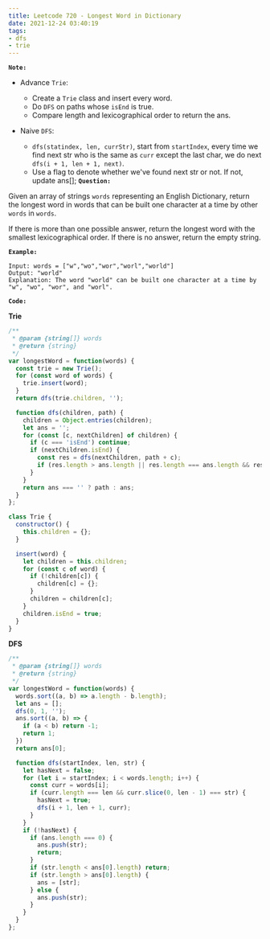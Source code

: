 ```yaml
---
title: Leetcode 720 - Longest Word in Dictionary
date: 2021-12-24 03:40:19
tags:
- dfs
- trie
---
```

**`Note:`**
- Advance `Trie`:
  - Create a `Trie` class and insert every word.
  - Do `DFS` on paths whose `isEnd` is true.
  - Compare length and lexicographical order to return the ans.

- Naive `DFS`:
  - `dfs(statindex, len, currStr)`, start from `startIndex`, every time we find next str who is the same as `curr` except the last char, we do next `dfs(i + 1, len + 1, next)`.
  - Use a flag to denote whether we've found next str or not. If not, update ans[];
**`Question:`**

Given an array of strings `words` representing an English Dictionary, return the longest word in words that can be built one character at a time by other `words` in `words`.

If there is more than one possible answer, return the longest word with the smallest lexicographical order. If there is no answer, return the empty string.

**`Example:`**
```
Input: words = ["w","wo","wor","worl","world"]
Output: "world"
Explanation: The word "world" can be built one character at a time by "w", "wo", "wor", and "worl".
```

**`Code:`**

**Trie**
```javascript
/**
 * @param {string[]} words
 * @return {string}
 */
var longestWord = function(words) {
  const trie = new Trie();
  for (const word of words) {
    trie.insert(word);
  }
  return dfs(trie.children, '');

  function dfs(children, path) {
    children = Object.entries(children);
    let ans = '';
    for (const [c, nextChildren] of children) {
      if (c === 'isEnd') continue;
      if (nextChildren.isEnd) {
        const res = dfs(nextChildren, path + c);
        if (res.length > ans.length || res.length === ans.length && res < ans) ans = res;
      }
    }
    return ans === '' ? path : ans;
  }
};

class Trie {
  constructor() {
    this.children = {};
  }

  insert(word) {
    let children = this.children;
    for (const c of word) {
      if (!children[c]) {
        children[c] = {};
      }
      children = children[c];
    }
    children.isEnd = true;
  }
}
```

**DFS**
```javascript
/**
 * @param {string[]} words
 * @return {string}
 */
var longestWord = function(words) {
  words.sort((a, b) => a.length - b.length);
  let ans = [];
  dfs(0, 1, '');
  ans.sort((a, b) => {
    if (a < b) return -1;
    return 1;
  })
  return ans[0];

  function dfs(startIndex, len, str) {
    let hasNext = false;
    for (let i = startIndex; i < words.length; i++) {
      const curr = words[i];
      if (curr.length === len && curr.slice(0, len - 1) === str) {
        hasNext = true;
        dfs(i + 1, len + 1, curr);
      }
    }
    if (!hasNext) {
      if (ans.length === 0) {
        ans.push(str);
        return;
      }
      if (str.length < ans[0].length) return;
      if (str.length > ans[0].length) {
        ans = [str];
      } else {
        ans.push(str);
      }
    }
  }
};
```